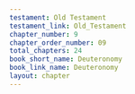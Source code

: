 ```yaml
---
testament: Old Testament
testament_link: Old_Testament
chapter_number: 9
chapter_order_number: 09
total_chapters: 24
book_short_name: Deuteronomy
book_link_name: Deuteronomy
layout: chapter
---
```

